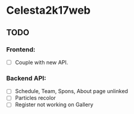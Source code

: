 # Celesta2k17web

## TODO   
### Frontend:   
- [ ] Couple with new API.   


### Backend API:   
- [ ] Schedule, Team, Spons, About page unlinked
- [ ] Particles recolor
- [ ] Register not working on Gallery
